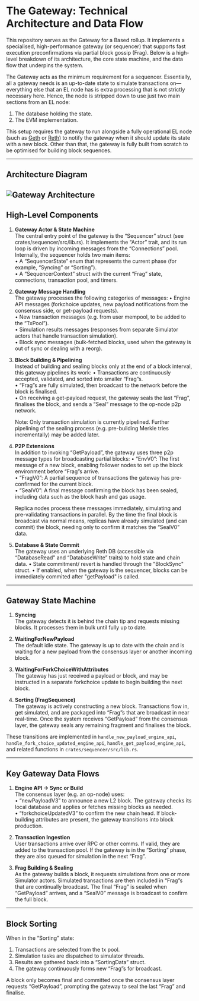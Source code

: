 # The Gateway: Technical Architecture and Data Flow

This repository serves as the Gateway for a Based rollup. It implements a specialised, high-performance gateway (or sequencer) that supports fast execution preconfirmations via partial block gossip (Frag). Below is a high-level breakdown of its architecture, the core state machine, and the data flow that underpins the system. 

The Gateway acts as the minimum requirement for a sequencer. Essentially, all a gateway needs is an up-to-date state to simulate transactions on—everything else that an EL node has is extra processing that is not strictly necessary here. Hence, the node is stripped down to use just two main sections from an EL node:
1. The database holding the state.  
2. The EVM implementation.

This setup requires the gateway to run alongside a fully operational EL node (such as [Geth](https://github.com/ethereum/go-ethereum) or [Reth](https://github.com/paradigmxyz/reth)) to notify the gateway when it should update its state with a new block. Other than that, the gateway is fully built from scratch to be optimised for building block sequences.

---

## Architecture Diagram
![Gateway Architecture](/img/architecture.png)
---

## High-Level Components

1. **Gateway Actor & State Machine**  
   The central entry point of the gateway is the “Sequencer” struct (see crates/sequencer/src/lib.rs). It implements the “Actor” trait, and its run loop is driven by incoming messages from the “Connections” pool.  
   Internally, the sequencer holds two main items:  
   • A “SequencerState” enum that represents the current phase (for example, “Syncing” or “Sorting”).  
   • A “SequencerContext” struct with the current “Frag” state, connections, transaction pool, and timers.

2. **Gateway Message Handling**  
   The gateway processes the following categories of messages:
   • Engine API messages (forkchoice updates, new payload notifications from the consensus side, or get-payload requests).  
   • New transaction messages (e.g. from user mempool, to be added to the “TxPool”).  
   • Simulation results messages (responses from separate Simulator actors that handle transaction simulation).  
   • Block sync messages (bulk-fetched blocks, used when the gateway is out of sync or dealing with a reorg).

4. **Block Building & Pipelining**  
   Instead of building and sealing blocks only at the end of a block interval, this gateway pipelines its work:
   • Transactions are continuously accepted, validated, and sorted into smaller “Frag”s.  
   • “Frag”s are fully simulated, then broadcast to the network before the block is finalised.  
   • On receiving a get-payload request, the gateway seals the last “Frag”, finalises the block, and sends a “Seal” message to the op-node p2p network.

   Note: Only transaction simulation is currently pipelined. Further pipelining of the sealing process (e.g. pre-building Merkle tries incrementally) may be added later.

5. **P2P Extensions**  
   In addition to invoking “GetPayload”, the gateway uses three p2p message types for broadcasting partial blocks:
   • “EnvV0”: The first message of a new block, enabling follower nodes to set up the block environment before “Frag”s arrive.  
   • “FragV0”: A partial sequence of transactions the gateway has pre-confirmed for the current block.  
   • “SealV0”: A final message confirming the block has been sealed, including data such as the block hash and gas usage.

   Replica nodes process these messages immediately, simulating and pre-validating transactions in parallel. By the time the final block is broadcast via normal means, replicas have already simulated (and can commit) the block, needing only to confirm it matches the “SealV0” data.

6. **Database & State Commit**  
   The gateway uses an underlying Reth DB (accessible via “DatabaseRead” and “DatabaseWrite” traits) to hold state and chain data.
   • State commitment/ revert is handled through the "BlockSync" struct.
   • If enabled, when the gateway is the sequencer, blocks can be immediately commited after "getPayload" is called.

---

## Gateway State Machine

1. **Syncing**  
   The gateway detects it is behind the chain tip and requests missing blocks. It processes them in bulk until fully up to date.

2. **WaitingForNewPayload**  
   The default idle state. The gateway is up to date with the chain and is waiting for a new payload from the consensus layer or another incoming block.

3. **WaitingForForkChoiceWithAttributes**  
   The gateway has just received a payload or block, and may be instructed in a separate forkchoice update to begin building the next block.

4. **Sorting (FragSequence)**  
   The gateway is actively constructing a new block. Transactions flow in, get simulated, and are packaged into “Frag”s that are broadcast in near real-time. Once the system receives “GetPayload” from the consensus layer, the gateway seals any remaining fragment and finalises the block.

These transitions are implemented in `handle_new_payload_engine_api`, `handle_fork_choice_updated_engine_api`, `handle_get_payload_engine_api`, and related functions in `crates/sequencer/src/lib.rs`.

---

## Key Gateway Data Flows

1. **Engine API → Sync or Build**  
   The consensus layer (e.g. an op-node) uses:  
   • “newPayloadV3” to announce a new L2 block. The gateway checks its local database and applies or fetches missing blocks as needed.  
   • “forkchoiceUpdatedV3” to confirm the new chain head. If block-building attributes are present, the gateway transitions into block production.

2. **Transaction Ingestion**  
   User transactions arrive over RPC or other comms. If valid, they are added to the transaction pool. If the gateway is in the “Sorting” phase, they are also queued for simulation in the next “Frag”.

3. **Frag Building & Sealing**  
   As the gateway builds a block, it requests simulations from one or more Simulator actors. Simulated transactions are then included in “Frag”s that are continually broadcast. The final “Frag” is sealed when “GetPayload” arrives, and a “SealV0” message is broadcast to confirm the full block.

---

## Block Sorting

When in the “Sorting” state:
1. Transactions are selected from the tx pool.  
2. Simulation tasks are dispatched to simulator threads.  
3. Results are gathered back into a “SortingData” struct.  
4. The gateway continuously forms new “Frag”s for broadcast.

A block only becomes final and committed once the consensus layer requests “GetPayload”, prompting the gateway to seal the last “Frag” and finalise.
